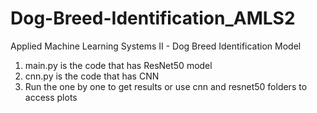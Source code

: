 # Dog-Breed-Identification_AMLS2
Applied Machine Learning Systems II - Dog Breed Identification Model

1. main.py is the code that has ResNet50 model
2. cnn.py is the code that has CNN
3. Run the one by one to get results or use cnn and resnet50 folders to access plots
